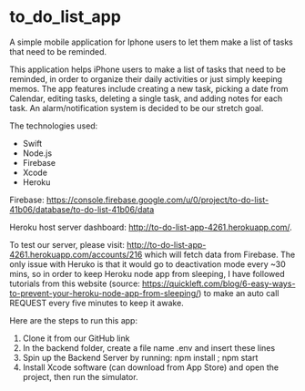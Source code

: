 # to_do_list_app

A simple mobile application for Iphone users to let them make a list of tasks that need to be reminded.

This application helps iPhone users to make a list of tasks that need to be reminded, in order to organize their daily activities or just simply keeping memos. The app features include creating a new task, picking a date from Calendar, editing tasks, deleting a single task, and adding notes for each task. An alarm/notification system is decided to be our stretch goal.

The technologies used:
* Swift 
* Node.js
* Firebase
* Xcode
* Heroku

Firebase: https://console.firebase.google.com/u/0/project/to-do-list-41b06/database/to-do-list-41b06/data

Heroku host server dashboard: http://to-do-list-app-4261.herokuapp.com/.

To test our server, please visit: http://to-do-list-app-4261.herokuapp.com/accounts/216 which will fetch data from Firebase. The only issue with Heruko is that it would go to deactivation mode every ~30 mins, so in order to keep Heroku node app from sleeping, I have followed tutorials from this website (source: https://quickleft.com/blog/6-easy-ways-to-prevent-your-heroku-node-app-from-sleeping/) to make an auto call REQUEST every five minutes to keep it awake. 

Here are the steps to run this app: 
1. Clone it from our GitHub link
2. In the backend folder, create a file name .env and insert these lines 
3. Spin up the Backend Server by running: npm install ; npm start
4. Install Xcode software (can download from App Store) and open the project, then run the simulator. 
